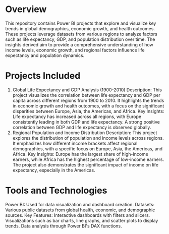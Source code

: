 # Overview
This repository contains Power BI projects that explore and visualize key trends in global demographics, economic growth, and health outcomes. These projects leverage datasets from various regions to analyze factors such as life expectancy, GDP, and population distribution over time. The insights derived aim to provide a comprehensive understanding of how income levels, economic growth, and regional factors influence life expectancy and population dynamics.

# Projects Included
1. Global Life Expectancy and GDP Analysis (1900-2010)
Description: This project visualizes the correlation between life expectancy and GDP per capita across different regions from 1900 to 2010. It highlights the trends in economic growth and health outcomes, with a focus on the significant disparities between Europe, Asia, the Americas, and Africa.
Key Insights: Life expectancy has increased across all regions, with Europe consistently leading in both GDP and life expectancy. A strong positive correlation between GDP and life expectancy is observed globally.
2. Regional Population and Income Distribution
Description: This project explores the distribution of population and income levels across regions. It emphasizes how different income brackets affect regional demographics, with a specific focus on Europe, Asia, the Americas, and Africa.
Key Insights: Europe has the largest share of high-income earners, while Africa has the highest percentage of low-income earners. The project also demonstrates the significant impact of income on life expectancy, especially in the Americas.

# Tools and Technologies
Power BI: Used for data visualization and dashboard creation.
Datasets: Various public datasets from global health, economic, and demographic sources.
Key Features:
Interactive dashboards with filters and slicers.
Visualizations such as bar charts, line graphs, and scatter plots to display trends.
Data analysis through Power BI's DAX functions.

